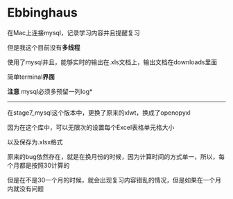 # Ebbinghaus
在Mac上连接mysql，记录学习内容并且提醒复习

但是我这个目前没有**多线程**

使用了mysql并且，能够实时的输出在.xls文档上，输出文档在downloads里面

简单terminal**界面**

**注意** mysql必须多预留一列log*

---------------------------------------------------

在stage7_mysql这个版本中，更换了原来的xlwt，换成了openopyxl

因为在这个库中，可以无限次的设置每个Excel表格单元格大小

以及保存为.xlsx格式

原来的bug依然存在，就是在换月份的时候，因为计算时间的方式单一，所以，每个月都是按照30计算的

但是在不是30一个月的时候，就会出现复习内容错乱的情况，但是如果在一个月内就没有问题
